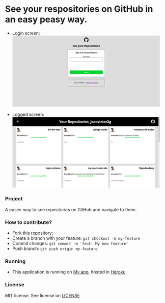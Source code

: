 # See your respositories on GitHub in an easy peasy way.

- Login screen:
![](assets/login.png)

- Logged screen:
![](assets/logado.png)

### Project
A easier way to see repositories on GitHub and navigate to them.

### How to contribute?
- Fork this repository;
- Create a branch with your feature: `git checkout -b my-feature`
- Commit changes: `git commit -m 'feat: My new feature'`
- Push branch: `git push origin my-feature`

### Running
- This application is running on [My app](https://github-repo-list-frontend.herokuapp.com/), hosted in [Heroku](https://www.heroku.com/)

### License 
MIT license. See license on [LICENSE](LICENSE)
